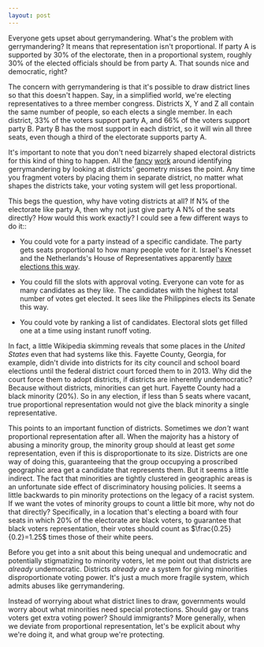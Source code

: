 ```yaml
---
layout: post
---
```




Everyone gets upset about gerrymandering. What's the problem with gerrymandering? It means that representation isn't proportional. If party A is supported by 30% of the electorate, then in a proportional system, roughly 30% of the elected officials should be from party A. That sounds nice and democratic, right?

The concern with gerrymandering is that it's possible to draw district lines so that this doesn't happen. Say, in a simplified world, we're electing representatives to a three member congress. Districts X, Y and Z all contain the same number of people, so each elects a single member. In each district, 33% of the voters support party A, and 66% of the voters support party B. Party B has the most support in each district, so it will win all three seats, even though a third of the electorate supports party A. 

It's important to note that you don't need bizarrely shaped electoral districts for this kind of thing to happen. All the [fancy](https://www.chronicle.com/article/meet-the-math-professor-whos-fighting-gerrymandering-with-geometry/) [work](https://www.scientificamerican.com/article/geometry-versus-gerrymandering/) around identifying gerrymandering by looking at districts' geometry misses the point. Any time you fragment voters by placing them in separate district, no matter what shapes the districts take, your voting system will get less proportional.

This begs the question, why have voting districts at all? If N% of the electorate like party A, then why not just give party A N% of the seats directly? How would this work exactly? I could see a few different ways to do it::

- You could vote for a party instead of a specific candidate. The party gets seats proportional to how many people vote for it. Israel's Knesset and the Netherlands's House of Representatives apparently [have elections this way](https://en.wikipedia.org/wiki/At-large#Israel).
- You could fill the slots with approval voting. Everyone can vote for as many candidates as they like. The candidates with the highest total number of votes get elected. It sees like the Philippines elects its Senate this way. 

- You could vote by ranking a list of candidates. Electoral slots get filled one at a time using instant runoff voting. 

In fact, a little Wikipedia skimming reveals that some places in the *United States* even that had systems like this. Fayette County, Georgia, for example, didn't divide into districts for its city council and school board elections until the federal district court forced them to in 2013.  Why did the court force them to adopt districts, if districts are inherently undemocratic? Because without districts, minorities can get hurt. Fayette County had a black minority (20%). So in any election, if less than 5 seats where vacant, true proportional representation would not give the black minority a single representative. 

This points to an important function of districts. Sometimes we *don't* want proportional representation after all. When the majority has a history of abusing a minority group, the minority group should at least get *some* representation, even if this is disproportionate to its size. Districts are one way of doing this, guaranteeing that the group occupying a proscribed geographic area get a candidate that represents them. But it seems a little indirect. The fact that minorities are tightly clustered in geographic areas is an unfortunate side effect of discriminatory housing policies. It seems a little backwards to pin minority protections on the legacy of a racist system. If we want the votes of minority groups to count a little bit more, why not do that directly? Specifically, in a location that's electing a board with four seats in which 20% of the electorate are black voters, to guarantee that black voters representation, their votes should count as $\frac{0.25}{0.2}=1.25$ times those of their white peers. 

Before you get into a snit about this being unequal and undemocratic and potentially stigmatizing to minority voters, let me point out that districts are *already* undemocratic. Districts *already are* a system for giving minorities disproportionate voting power. It's just a much more fragile system, which admits abuses like gerrymandering. 

Instead of worrying about what district lines to draw, governments would worry about what minorities need special protections. Should gay or trans voters get extra voting power? Should immigrants? More generally, when we deviate from proportional representation, let's be explicit about why we're doing it, and what group we're protecting. 

